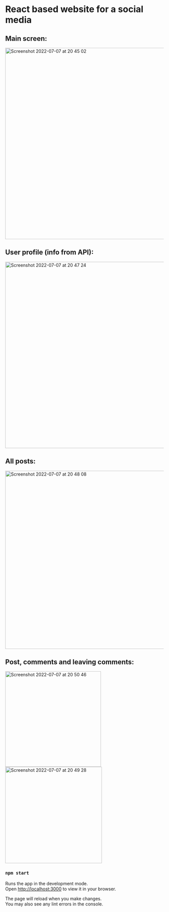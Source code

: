 # React based website for a social media


## Main screen:

<img width="609" alt="Screenshot 2022-07-07 at 20 45 02" src="https://user-images.githubusercontent.com/88159970/177836805-20ba9470-cd9c-4c71-85cc-85767242a792.png">


## User profile (info from API):

<img width="593" alt="Screenshot 2022-07-07 at 20 47 24" src="https://user-images.githubusercontent.com/88159970/177837152-6e10c59c-8293-4ccc-8a85-41f3772cb7ba.png">


## All posts:

<img width="567" alt="Screenshot 2022-07-07 at 20 48 08" src="https://user-images.githubusercontent.com/88159970/177837326-04b2b12a-a452-4e0f-97d5-e8f0e594e290.png">


## Post, comments and leaving comments:

<img width="304" alt="Screenshot 2022-07-07 at 20 50 46" src="https://user-images.githubusercontent.com/88159970/177837736-36dc224a-0951-4aaf-9016-40f1d6f4048a.png"> <img width="307" alt="Screenshot 2022-07-07 at 20 49 28" src="https://user-images.githubusercontent.com/88159970/177837545-d81f3a45-2deb-4e56-b13f-08ec1079d288.png">


### `npm start`

Runs the app in the development mode.\
Open [http://localhost:3000](http://localhost:3000) to view it in your browser.

The page will reload when you make changes.\
You may also see any lint errors in the console.

